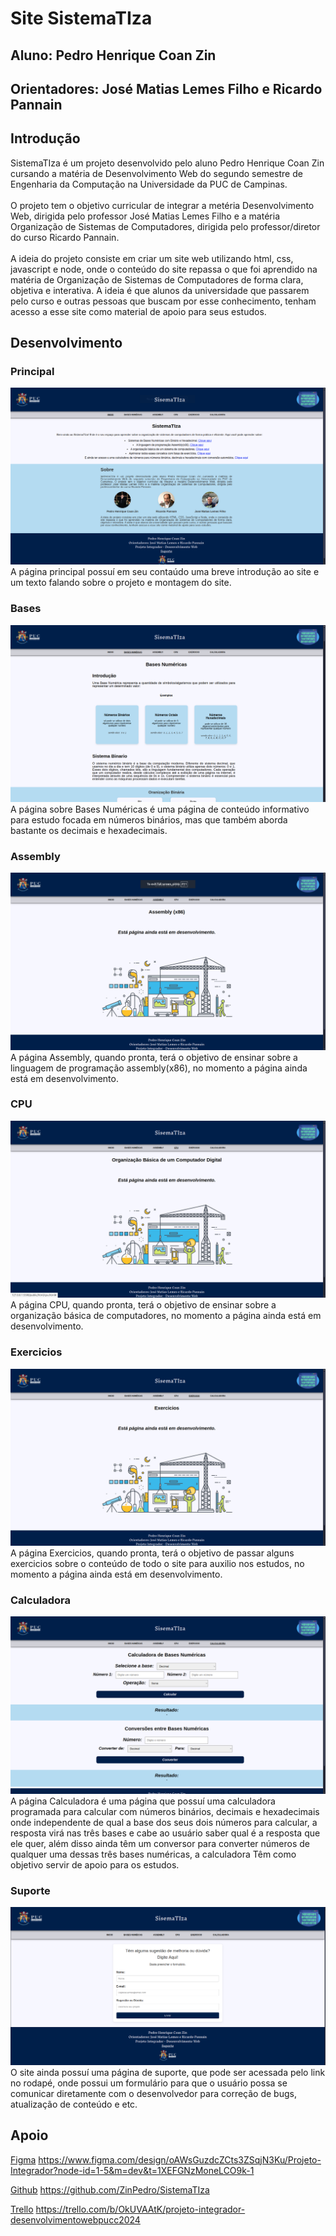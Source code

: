 # **Site SistemaTIza**
## Aluno: Pedro Henrique Coan Zin
## Orientadores: José Matias Lemes Filho e Ricardo Pannain

## Introdução

  SistemaTIza é um projeto desenvolvido pelo aluno Pedro Henrique Coan Zin cursando a matéria de Desenvolvimento Web do segundo semestre de Engenharia da Computação na Universidade da PUC de Campinas. <br>
  <br>
  O projeto tem o objetivo curricular de integrar a metéria Desenvolvimento Web, dirigida pelo professor José Matias Lemes Filho e a matéria Organização de Sistemas de Computadores, dirigida pelo professor/diretor do curso Ricardo Pannain. <br>
  <br>
  A ideia do projeto consiste em criar um site web utilizando html, css, javascript e node, onde o conteúdo do site repassa o que foi aprendido na matéria de Organização de Sistemas de Computadores de forma clara, objetiva e interativa. A ideia é que alunos da universidade que passarem pelo curso e outras pessoas que buscam por esse conhecimento, tenham acesso a esse site como material de apoio para seus estudos. <br>

## Desenvolvimento

  ### Principal
  <img src="images/Readme/Principal.png" alt="Print Página Principal do Site">
    A página principal possuí em seu contaúdo uma breve introdução ao site e um texto falando sobre o projeto e montagem do site.

  ### Bases
  <img src="images/Readme/Bases.png" alt="Print Página Bases Numéricas do Site">
    A página sobre Bases Numéricas é uma página de conteúdo informativo para estudo focada em números binários, mas que também aborda bastante os decimais e hexadecimais.

  ### Assembly
  <img src="images/Readme/Assembly.png" alt="Print Página Bases Numéricas do Site">
    A página Assembly, quando pronta, terá o objetivo de ensinar sobre a linguagem de programação assembly(x86), no momento a página ainda está em desenvolvimento.

  ### CPU
  <img src="images/Readme/CPU.png" alt="Print Página Bases Numéricas do Site">
    A página CPU, quando pronta, terá o objetivo de ensinar sobre a organização básica de computadores, no momento a página ainda está em desenvolvimento.

  ### Exercicios
  <img src="images/Readme/Exercicios.png" alt="Print Página Bases Numéricas do Site">
    A página Exercicios, quando pronta, terá o objetivo de passar alguns exercicios sobre o conteúdo de todo o site para auxilio nos estudos, no momento a página ainda está em desenvolvimento.

  ### Calculadora
  <img src="images/Readme/Calc.png" alt="Print Página Bases Numéricas do Site">
    A página Calculadora é uma página que possuí uma calculadora programada para calcular com números binários, decimais e hexadecimais onde independente de qual a base dos seus dois números para calcular, a resposta virá nas três bases e cabe ao usuário saber qual é a resposta que ele quer, além disso ainda têm um conversor para converter números de qualquer uma dessas três bases numéricas, a calculadora Têm como objetivo servir de apoio para os estudos.

  ### Suporte
  <img src="images/Readme/Suporte.png" alt="Print Página Bases Numéricas do Site">
    O site ainda possuí uma página de suporte, que pode ser acessada pelo link no rodapé, onde possui um formulário para que o usuário possa se comunicar diretamente com o desenvolvedor para correção de bugs, atualização de conteúdo e etc.

## Apoio 

  [Figma](https://www.figma.com/design/oAWsGuzdcZCts3ZSqjN3Ku/Projeto-Integrador?node-id=1-5&m=dev&t=1XEFGNzMoneLCO9k-1) 
  https://www.figma.com/design/oAWsGuzdcZCts3ZSqjN3Ku/Projeto-Integrador?node-id=1-5&m=dev&t=1XEFGNzMoneLCO9k-1

  [Github](https://github.com/ZinPedro/SistemaTIza)
  https://github.com/ZinPedro/SistemaTIza
  
  [Trello](https://trello.com/b/OkUVAAtK/projeto-integrador-desenvolvimentowebpucc2024)
  https://trello.com/b/OkUVAAtK/projeto-integrador-desenvolvimentowebpucc2024
